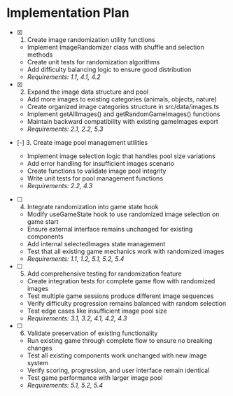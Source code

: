 # Implementation Plan

- [x] 1. Create image randomization utility functions





  - Implement ImageRandomizer class with shuffle and selection methods
  - Create unit tests for randomization algorithms
  - Add difficulty balancing logic to ensure good distribution
  - _Requirements: 1.1, 4.1, 4.2_

- [x] 2. Expand the image data structure and pool





  - Add more images to existing categories (animals, objects, nature)
  - Create organized image categories structure in src/data/images.ts
  - Implement getAllImages() and getRandomGameImages() functions
  - Maintain backward compatibility with existing gameImages export
  - _Requirements: 2.1, 2.2, 5.3_

- [-] 3. Create image pool management utilities



  - Implement image selection logic that handles pool size variations
  - Add error handling for insufficient images scenario
  - Create functions to validate image pool integrity
  - Write unit tests for pool management functions
  - _Requirements: 2.2, 4.3_

- [ ] 4. Integrate randomization into game state hook
  - Modify useGameState hook to use randomized image selection on game start
  - Ensure external interface remains unchanged for existing components
  - Add internal selectedImages state management
  - Test that all existing game mechanics work with randomized images
  - _Requirements: 1.1, 1.2, 5.1, 5.2, 5.4_

- [ ] 5. Add comprehensive testing for randomization feature
  - Create integration tests for complete game flow with randomized images
  - Test multiple game sessions produce different image sequences
  - Verify difficulty progression remains balanced with random selection
  - Test edge cases like insufficient image pool size
  - _Requirements: 3.1, 3.2, 4.1, 4.2, 4.3_

- [ ] 6. Validate preservation of existing functionality
  - Run existing game through complete flow to ensure no breaking changes
  - Test all existing components work unchanged with new image system
  - Verify scoring, progression, and user interface remain identical
  - Test game performance with larger image pool
  - _Requirements: 5.1, 5.2, 5.4_